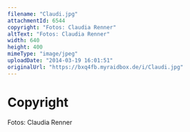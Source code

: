 ```yaml
---
filename: "Claudi.jpg"
attachmentId: 6544
copyright: "Fotos: Claudia Renner"
altText: "Fotos: Claudia Renner"
width: 640
height: 400
mimeType: "image/jpeg"
uploadDate: "2014-03-19 16:01:51"
originalUrl: "https://bxq4fb.myraidbox.de/i/Claudi.jpg"
---
```


# Copyright

Fotos: Claudia Renner
